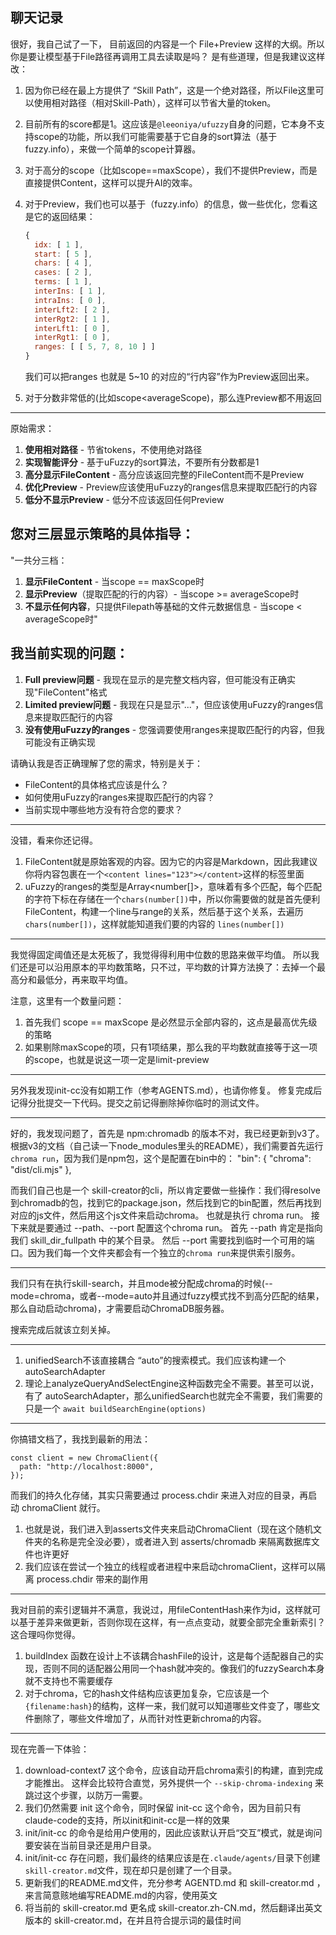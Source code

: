 ## 聊天记录

很好，我自己试了一下， 目前返回的内容是一个 File+Preview 这样的大纲。所以你是要让模型基于File路径再调用工具去读取是吗？
是有些道理，但是我建议这样改：

1. 因为你已经在最上方提供了 “Skill Path”，这是一个绝对路径，所以File这里可以使用相对路径（相对Skill-Path），这样可以节省大量的token。
2. 目前所有的score都是1。这应该是`@leeoniya/ufuzzy`自身的问题，它本身不支持scope的功能，所以我们可能需要基于它自身的sort算法（基于fuzzy.info），来做一个简单的scope计算器。
3. 对于高分的scope（比如scope==maxScope），我们不提供Preview，而是直接提供Content，这样可以提升AI的效率。
4. 对于Preview，我们也可以基于（fuzzy.info）的信息，做一些优化，您看这是它的返回结果：

   ```js
   {
     idx: [ 1 ],
     start: [ 5 ],
     chars: [ 4 ],
     cases: [ 2 ],
     terms: [ 1 ],
     interIns: [ 1 ],
     intraIns: [ 0 ],
     interLft2: [ 2 ],
     interRgt2: [ 1 ],
     interLft1: [ 0 ],
     interRgt1: [ 0 ],
     ranges: [ [ 5, 7, 8, 10 ] ]
   }
   ```

   我们可以把ranges 也就是 5~10 的对应的“行内容”作为Preview返回出来。

5. 对于分数非常低的(比如scope<averageScope)，那么连Preview都不用返回

---

原始需求：

1. **使用相对路径** - 节省tokens，不使用绝对路径
2. **实现智能评分** - 基于uFuzzy的sort算法，不要所有分数都是1
3. **高分显示FileContent** - 高分应该返回完整的FileContent而不是Preview
4. **优化Preview** - Preview应该使用uFuzzy的ranges信息来提取匹配行的内容
5. **低分不显示Preview** - 低分不应该返回任何Preview

## 您对三层显示策略的具体指导：

"一共分三档：

1. **显示FileContent** - 当scope == maxScope时
2. **显示Preview**（提取匹配的行的内容）- 当scope >= averageScope时
3. **不显示任何内容**，只提供Filepath等基础的文件元数据信息 - 当scope < averageScope时"

## 我当前实现的问题：

1. **Full preview问题** - 我现在显示的是完整文档内容，但可能没有正确实现"FileContent"格式
2. **Limited preview问题** - 我现在只是显示"..."，但应该使用uFuzzy的ranges信息来提取匹配行的内容
3. **没有使用uFuzzy的ranges** - 您强调要使用ranges来提取匹配行的内容，但我可能没有正确实现

请确认我是否正确理解了您的需求，特别是关于：

- FileContent的具体格式应该是什么？
- 如何使用uFuzzy的ranges来提取匹配行的内容？
- 当前实现中哪些地方没有符合您的要求？

---

没错，看来你还记得。

1. FileContent就是原始客观的内容。因为它的内容是Markdown，因此我建议你将内容包裹在一个`<content lines="123"></content>`这样的标签里面
2. uFuzzy的ranges的类型是Array<number[]>，意味着有多个匹配，每个匹配的字符下标在存储在一个`chars(number[])`中，所以你需要做的就是首先便利FileContent，构建一个line与range的关系，然后基于这个关系，去遍历`chars(number[])`，这样就能知道我们要的内容的 `lines(number[])`

---

我觉得固定阈值还是太死板了，我觉得得利用中位数的思路来做平均值。
所以我们还是可以沿用原本的平均数策略，只不过，平均数的计算方法换了：去掉一个最高分和最低分，再来取平均值。

注意，这里有一个数量问题：

1. 首先我们 scope == maxScope 是必然显示全部内容的，这点是最高优先级的策略
2. 如果剔除maxScope的项，只有1项结果，那么我的平均数就直接等于这一项的scope，也就是说这一项一定是limit-preview

---

另外我发现init-cc没有如期工作（参考AGENTS.md），也请你修复。
修复完成后记得分批提交一下代码。提交之前记得删除掉你临时的测试文件。

---

好的，我发现问题了，首先是 npm:chromadb 的版本不对，我已经更新到v3了。
根据v3的文档（自己读一下node_modules里头的README），我们需要首先运行`chroma run`，因为我们是npm包，这个是配置在bin中的：
"bin": {
"chroma": "dist/cli.mjs"
},

而我们自己也是一个 skill-creator的cli，所以肯定要做一些操作：我们得resolve到chromadb的包，找到它的package.json，然后找到它的bin配置，然后再找到对应的js文件，然后用这个js文件来启动chroma。
也就是执行 chroma run。
接下来就是要通过 --path、--port 配置这个chroma run。
首先 --path 肯定是指向我们 skill_dir_fullpath 中的某个目录。
然后 --port 需要找到临时一个可用的端口。因为我们每一个文件夹都会有一个独立的`chroma run`来提供索引服务。

---

我们只有在执行skill-search，并且mode被分配成chroma的时候(--mode=chroma，或者--mode=auto并且通过fuzzy模式找不到高分匹配的结果，那么自动启动chroma)，才需要启动ChromaDB服务器。

搜索完成后就该立刻关掉。

---

1. unifiedSearch不该直接耦合 “auto”的搜索模式。我们应该构建一个 autoSearchAdapter
2. 理论上analyzeQueryAndSelectEngine这种函数完全不需要。甚至可以说，有了 autoSearchAdapter，那么unifiedSearch也就完全不需要，我们需要的只是一个 `await buildSearchEngine(options)`

---

你搞错文档了，我找到最新的用法：

```
const client = new ChromaClient({
  path: "http://localhost:8000",
});
```

而我们的持久化存储，其实只需要通过 process.chdir 来进入对应的目录，再启动 chromaClient 就行。

1. 也就是说，我们进入到asserts文件夹来启动ChromaClient（现在这个随机文件夹的名称是完全没必要），或者进入到 asserts/chromadb 来隔离数据库文件也许更好
2. 我们应该在尝试一个独立的线程或者进程中来启动chromaClient，这样可以隔离 process.chdir 带来的副作用

---

我对目前的索引逻辑并不满意，我说过，用fileContentHash来作为id，这样就可以基于差异来做更新，否则你现在这样，有一点点变动，就要全部完全重新索引？这合理吗你觉得。

1. buildIndex 函数在设计上不该耦合hashFile的设计，这是每个适配器自己的实现，否则不同的适配器公用同一个hash就冲突的。像我们的fuzzySearch本身就不支持也不需要缓存
2. 对于chroma，它的hash文件结构应该更加复杂，它应该是一个`{filename:hash}`的结构，这样一来，我们就可以知道哪些文件变了，哪些文件删除了，哪些文件增加了，从而针对性更新chroma的内容。

----

现在完善一下体验：

1. download-context7 这个命令，应该自动开启chroma索引的构建，直到完成才能推出。
这样会比较符合直觉，另外提供一个 `--skip-chroma-indexing` 来跳过这个步骤，以防万一需要。
2. 我们仍然需要 init 这个命令，同时保留 init-cc 这个命令，因为目前只有claude-code的支持，所以init和init-cc是一样的效果
3. init/init-cc 的命令是给用户使用的，因此应该默认开启“交互”模式，就是询问要安装在当前目录还是用户目录。
4. init/init-cc 存在问题，我们最终的结果应该是在`.claude/agents/`目录下创建`skill-creator.md`文件，现在却只是创建了一个目录。
5. 更新我们的README.md文件，充分参考 AGENTD.md 和 skill-creator.md ，来言简意赅地编写README.md的内容，使用英文
6. 将当前的 skill-creator.md 更名成 skill-creator.zh-CN.md，然后翻译出英文版本的 skill-creator.md，在并且符合提示词的最佳时间
